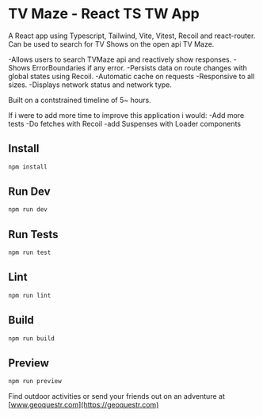 # TV Maze - React TS TW App

A React app using Typescript, Tailwind, Vite, Vitest, Recoil and react-router.
Can be used to search for TV Shows on the open api TV Maze.

-Allows users to search TVMaze api and reactively show responses.
-Shows ErrorBoundaries if any error.
-Persists data on route changes with global states using Recoil.
-Automatic cache on requests
-Responsive to all sizes.
-Displays network status and network type.

Built on a contstrained timeline of 5~ hours.

If i were to add more time to improve this application i would:
-Add more tests
-Do fetches with Recoil
-add Suspenses with Loader components

## Install

```bash
npm install
```

## Run Dev

```bash
npm run dev
```

## Run Tests

```bash
npm run test
```

## Lint

```bash
npm run lint
```

## Build

```bash
npm run build
```

## Preview

```bash
npm run preview
```


Find outdoor activities or send your friends out on an adventure at [www.geoquestr.com](https://geoquestr.com)
